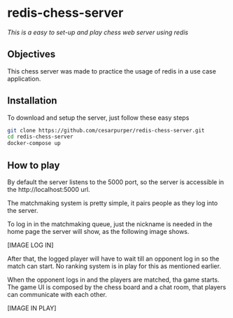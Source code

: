 # redis-chess-server
_This is a easy to set-up and play chess web server using redis_

## Objectives

This chess server was made to practice the usage of redis in a use case application. 


## Installation

To download and setup the server, just follow these easy steps

```sh
git clone https://github.com/cesarpurper/redis-chess-server.git
cd redis-chess-server
docker-compose up
```

## How to play

By default the server listens to the 5000 port, so the server is accessible in the http://localhost:5000 url.

The matchmaking system is pretty simple, it pairs people as they log into the server.

To log in in the matchmaking queue, just the nickname is needed in the home page the server will show, as the following image shows.


[IMAGE LOG IN]


After that, the logged player will have to wait till an opponent log in so the match can start. No ranking system is in play for this as mentioned earlier.

When the opponent logs in and the players are matched, tha game starts. The game UI is composed by the chess board and a chat room, that players can communicate with each other.

[IMAGE IN PLAY]





